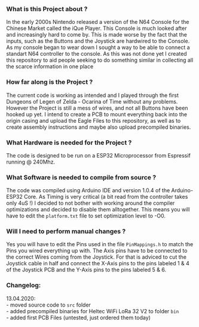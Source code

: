 ### What is this Project about ?

In the early 2000s Nintendo released a version of the N64 Console for the Chinese Market called the iQue Player. This Console is much looked after and increasingly hard to come by.
This is made worse by the fact that the inputs, such as the Buttons and the Joystick are hardwired to the Console. As my console began to wear down I sought a way to be able to connect a standart N64 controller to the console. As this was not done yet I created this repository to aid people seeking to do something similar in collecting all the scarce information in one place

### How far along is the Project ?

The current code is working as intended and I played through the first Dungeons of Legen of Zelda - Ocarina of Time without any problems. However the Project is still a mess of wires, and not all Buttons have been hooked up yet. I intend to create a PCB to mount everything back into the origin casing and upload the Eagle Files to this repository, as well as to create assembly instructions and maybe also upload precompiled binaries.

### What Hardware is needed for the Project ?

The code is designed to be run on a ESP32 Microprocessor from Espressif running @ 240Mhz.

### What Software is needed to compile from source ?

The code was compiled using Arduino IDE and version 1.0.4 of the Arduino-ESP32 Core.
As Timing is very critical (a bit read from the controller takes only 4uS !) I decided to not bother with working around the compiler optimizations and decided to disable them alltogether. This means you will have to edit the `platform.txt` file to set optimization level to -O0.

### Will I need to perform manual changes ?

Yes you will have to edit the Pins used in the file `PinMappings.h` to match the Pins you wired everything up with. The Axis pins have to be connected to the correct Wires coming from the Joystick. For that is adviced to cut the Joystick cable in half and connect the X-Axis pins to the pins labeled 1 & 4 of the Joystick PCB and the Y-Axis pins to the pins labeled 5 & 6.

### Changelog:

13.04.2020:<br/>
	- moved source code to `src` folder<br/>
	- added precompiled binaries for Heltec WiFi LoRa 32 V2 to folder `bin`<br/>
	- added first PCB Files (untested, just ordered them today)

